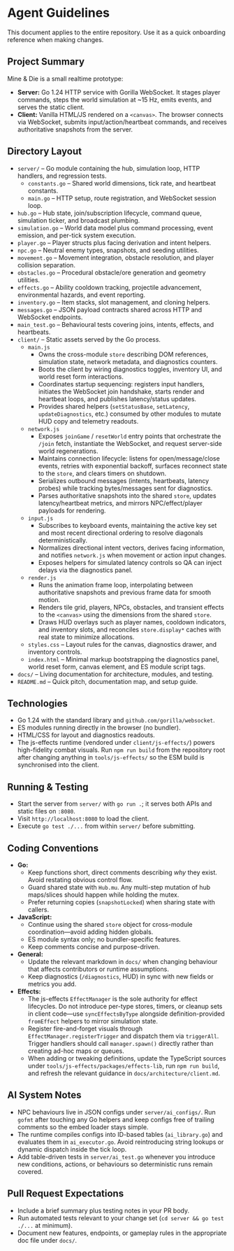 # Agent Guidelines

This document applies to the entire repository. Use it as a quick onboarding reference when making changes.

## Project Summary
Mine & Die is a small realtime prototype:
- **Server:** Go 1.24 HTTP service with Gorilla WebSocket. It stages player commands, steps the world simulation at ~15 Hz, emits events, and serves the static client.
- **Client:** Vanilla HTML/JS rendered on a `<canvas>`. The browser connects via WebSocket, submits input/action/heartbeat commands, and receives authoritative snapshots from the server.

## Directory Layout
- `server/` – Go module containing the hub, simulation loop, HTTP handlers, and regression tests.
  - `constants.go` – Shared world dimensions, tick rate, and heartbeat constants.
  - `main.go` – HTTP setup, route registration, and WebSocket session loop.
- `hub.go` – Hub state, join/subscription lifecycle, command queue, simulation ticker, and broadcast plumbing.
- `simulation.go` – World data model plus command processing, event emission, and per-tick system execution.
- `player.go` – Player structs plus facing derivation and intent helpers.
- `npc.go` – Neutral enemy types, snapshots, and seeding utilities.
- `movement.go` – Movement integration, obstacle resolution, and player collision separation.
- `obstacles.go` – Procedural obstacle/ore generation and geometry utilities.
- `effects.go` – Ability cooldown tracking, projectile advancement, environmental hazards, and event reporting.
- `inventory.go` – Item stacks, slot management, and cloning helpers.
- `messages.go` – JSON payload contracts shared across HTTP and WebSocket endpoints.
- `main_test.go` – Behavioural tests covering joins, intents, effects, and heartbeats.
- `client/` – Static assets served by the Go process.
  - `main.js`
    - Owns the cross-module `store` describing DOM references, simulation state, network metadata, and diagnostics counters.
    - Boots the client by wiring diagnostics toggles, inventory UI, and world reset form interactions.
    - Coordinates startup sequencing: registers input handlers, initiates the WebSocket join handshake, starts render and heartbeat loops, and publishes latency/status updates.
    - Provides shared helpers (`setStatusBase`, `setLatency`, `updateDiagnostics`, etc.) consumed by other modules to mutate HUD copy and telemetry readouts.
  - `network.js`
    - Exposes `joinGame` / `resetWorld` entry points that orchestrate the `/join` fetch, instantiate the WebSocket, and request server-side world regenerations.
    - Maintains connection lifecycle: listens for open/message/close events, retries with exponential backoff, surfaces reconnect state to the `store`, and clears timers on shutdown.
    - Serializes outbound messages (intents, heartbeats, latency probes) while tracking bytes/messages sent for diagnostics.
    - Parses authoritative snapshots into the shared `store`, updates latency/heartbeat metrics, and mirrors NPC/effect/player payloads for rendering.
  - `input.js`
    - Subscribes to keyboard events, maintaining the active key set and most recent directional ordering to resolve diagonals deterministically.
    - Normalizes directional intent vectors, derives facing information, and notifies `network.js` when movement or action input changes.
    - Exposes helpers for simulated latency controls so QA can inject delays via the diagnostics panel.
  - `render.js`
    - Runs the animation frame loop, interpolating between authoritative snapshots and previous frame data for smooth motion.
    - Renders tile grid, players, NPCs, obstacles, and transient effects to the `<canvas>` using the dimensions from the shared `store`.
    - Draws HUD overlays such as player names, cooldown indicators, and inventory slots, and reconciles `store.display*` caches with real state to minimize allocations.
  - `styles.css` – Layout rules for the canvas, diagnostics drawer, and inventory controls.
  - `index.html` – Minimal markup bootstrapping the diagnostics panel, world reset form, canvas element, and ES module script tags.
- `docs/` – Living documentation for architecture, modules, and testing.
- `README.md` – Quick pitch, documentation map, and setup guide.

## Technologies
- Go 1.24 with the standard library and `github.com/gorilla/websocket`.
- ES modules running directly in the browser (no bundler).
- HTML/CSS for layout and diagnostics readouts.
- The js-effects runtime (vendored under `client/js-effects/`) powers high-fidelity combat visuals. Run `npm run build` from the
  repository root after changing anything in `tools/js-effects/` so the ESM build is synchronised into the client.

## Running & Testing
- Start the server from `server/` with `go run .`; it serves both APIs and static files on `:8080`.
- Visit `http://localhost:8080` to load the client.
- Execute `go test ./...` from within `server/` before submitting.

## Coding Conventions
- **Go:**
  - Keep functions short, direct comments describing _why_ they exist. Avoid restating obvious control flow.
  - Guard shared state with `Hub.mu`. Any multi-step mutation of hub maps/slices should happen while holding the mutex.
  - Prefer returning copies (`snapshotLocked`) when sharing state with callers.
- **JavaScript:**
  - Continue using the shared `store` object for cross-module coordination—avoid adding hidden globals.
  - ES module syntax only; no bundler-specific features.
  - Keep comments concise and purpose-driven.
- **General:**
  - Update the relevant markdown in `docs/` when changing behaviour that affects contributors or runtime assumptions.
  - Keep diagnostics (`/diagnostics`, HUD) in sync with new fields or metrics you add.
- **Effects:**
  - The js-effects `EffectManager` is the sole authority for effect lifecycles. Do not introduce
    per-type stores, timers, or cleanup sets in client code—use `syncEffectsByType` alongside
    definition-provided `fromEffect` helpers to mirror simulation state.
  - Register fire-and-forget visuals through `EffectManager.registerTrigger` and dispatch them via
    `triggerAll`. Trigger handlers should call `manager.spawn()` directly rather than creating ad-hoc
    maps or queues.
  - When adding or tweaking definitions, update the TypeScript sources under
    `tools/js-effects/packages/effects-lib`, run `npm run build`, and refresh the relevant guidance in
    `docs/architecture/client.md`.

## AI System Notes
- NPC behaviours live in JSON configs under `server/ai_configs/`. Run `gofmt` after touching any Go helpers and keep configs free of trailing comments so the embed loader stays simple.
- The runtime compiles configs into ID-based tables (`ai_library.go`) and evaluates them in `ai_executor.go`. Avoid reintroducing string lookups or dynamic dispatch inside the tick loop.
- Add table-driven tests in `server/ai_test.go` whenever you introduce new conditions, actions, or behaviours so deterministic runs remain covered.

## Pull Request Expectations
- Include a brief summary plus testing notes in your PR body.
- Run automated tests relevant to your change set (`cd server && go test ./...` at minimum).
- Document new features, endpoints, or gameplay rules in the appropriate doc file under `docs/`.
